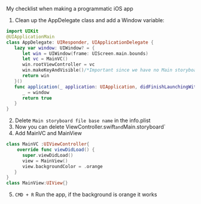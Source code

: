 My checklist when making a programmatic iOS app<!--more-->

1. Clean up the AppDelegate class and add a Window variable:

```swift
import UIKit
@UIApplicationMain
class AppDelegate: UIResponder, UIApplicationDelegate {
   lazy var window: UIWindow? = {
      let win = UIWindow(frame: UIScreen.main.bounds)
      let vc = MainVC()
      win.rootViewController = vc
      win.makeKeyAndVisible()/*Important since we have no Main storyboard anymore*/
      return win
   }()
   func application(_ application: UIApplication, didFinishLaunchingWithOptions launchOptions: [UIApplication.LaunchOptionsKey: Any]?) -> Bool {
      _ = window
      return true
   }
}
```

2. Delete `Main storyboard file base name` in the info.plist
3. Now you can delete ViewController.swift` and `Main.storyboard`
4. Add MainVC and MainView

```swift
class MainVC :UIViewController{
	override func viewDidLoad() {
      super.viewDidLoad()
      view = MainView()
      view.backgroundColor = .orange
   }
}
class MainView:UIView{}
```

5. `CMD + R` Run the app, if the background is orange it works
